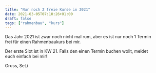 ```yaml
---
title: "Nur noch 2 freie Kurse in 2021"
date: 2021-03-05T07:10:26+01:00
draft: false
tags: ["rahmenbau", "kurs"]
---
```


Das Jahr 2021 ist zwar noch nicht mal rum, aber es ist nur noch 1 Termin frei für einen Rahmenbaukurs bei mir.

Der erste Slot ist in KW 21. Falls den einen Termin buchen wollt, meldet euch einfach bei mir!

Gruss,
SeLi
